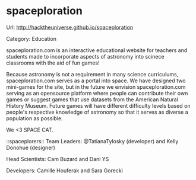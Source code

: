 spaceploration
==============

Url: http://hacktheuniverse.github.io/spaceploration

Category: Education

spaceploration.com is an interactive educational website for teachers and students made to incorporate aspects of astronomy into scinece classrooms with the aid of fun games!

Because astronomy is not a requirement in many science curriculums, spaceploration.com serves as a portal into space. We have designed two mini-games for the site, but in the future we envision spaceploration.com serving as an opensource platform where people can contribute their own games or suggest games that use datasets from the American Natural History Museum. Future games will have different difficulty levels based on people's respective knowledge of astronomy so that it serves as diverse a population as possible. 


We <3 SPACE CAT.

::spaceplorers::
Team Leaders: @TatianaTylosky (developer) and Kelly Donohue (designer)

Head Scientists: Cam Buzard and Dani YS

Developers: Camille Houferak and Sara Gorecki
